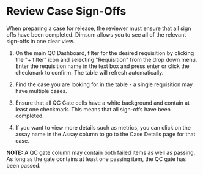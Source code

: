 # Review Case Sign-Offs

When preparing a case for release, the reviewer must ensure that all sign offs have been completed.
Dimsum allows you to see all of the relevant sign-offs in one clear view.

1. On the main QC Dashboard, filter for the desired requisition by clicking the "+ filter" icon and
   selecting "Requisition" from the drop down menu. Enter the requisition name in the text box and
   press enter or click the checkmark to confirm. The table will refresh automatically.

2. Find the case you are looking for in the table - a single requisition may have multiple cases.

3. Ensure that all QC Gate cells have a white background and contain at least one checkmark. This
   means that all sign-offs have been completed.

4. If you want to view more details such as metrics, you can click on the assay name in the Assay
   column to go to the Case Details page for that case.

**NOTE:** A QC gate column may contain both failed items as well as passing. As long as the gate
contains at least one passing item, the QC gate has been passed.
